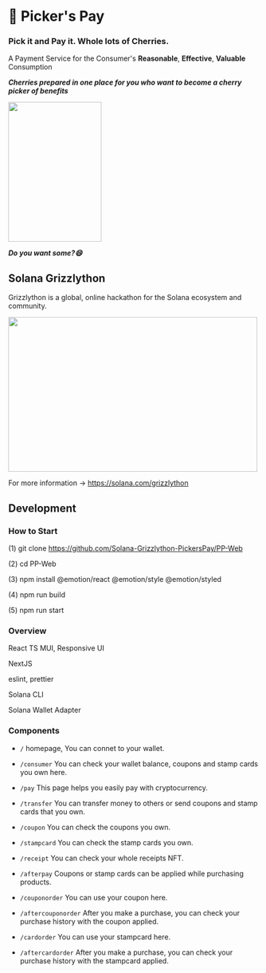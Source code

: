 # :cherries: Picker's Pay

### Pick it and Pay it. Whole lots of Cherries.

A Payment Service for the Consumer's **Reasonable**, **Effective**, **Valuable** Consumption

***Cherries prepared in one place for you who want to become a cherry picker of benefits***

<img src="https://images.unsplash.com/photo-1562218636-798e433e94a9?ixlib=rb-4.0.3&ixid=MnwxMjA3fDB8MHxwaG90by1wYWdlfHx8fGVufDB8fHx8&auto=format&fit=crop&w=826&q=80" width="187" height="280"/>

***Do you want some?:smile:***

## Solana Grizzlython

Grizzlython is a global, online hackathon for the Solana ecosystem and community.

<img src="https://solana.com/_next/image?url=https%3A%2F%2Fsolana.ghost.io%2Fcontent%2Fimages%2F2023%2F02%2Fgrizzlython_Blog_Header_final.jpg&w=3840&q=75" width="500" height="310"/>

For more information -> https://solana.com/grizzlython


## Development

### How to Start

(1) git clone https://github.com/Solana-Grizzlython-PickersPay/PP-Web

(2) cd PP-Web

(3) npm install @emotion/react @emotion/style @emotion/styled

(4) npm run build

(5) npm run start

### Overview

React TS MUI, Responsive UI

NextJS

eslint, prettier

Solana CLI

Solana Wallet Adapter

### Components

- `/` homepage, You can connet to your wallet.

- `/consumer` You can check your wallet balance, coupons and stamp cards you own here.

- `/pay` This page helps you easily pay with cryptocurrency.

- `/transfer` You can transfer money to others or send coupons and stamp cards that you own.

- `/coupon` You can check the coupons you own.

- `/stampcard` You can check the stamp cards you own.

- `/receipt` You can check your whole receipts NFT.

- `/afterpay` Coupons or stamp cards can be applied while purchasing products.

- `/couponorder` You can use your coupon here.

- `/aftercouponorder` After you make a purchase, you can check your purchase history with the coupon applied.

- `/cardorder` You can use your stampcard here.

- `/aftercardorder` After you make a purchase, you can check your purchase history with the stampcard applied.


